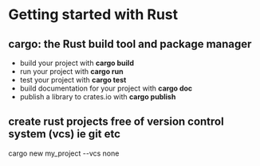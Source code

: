 # Getting started with Rust
## **cargo:** the Rust build tool and package manager
- build your project with **cargo build**
- run your project with **cargo run**
- test your project with **cargo test**
- build documentation for your project with **cargo doc**
- publish a library to crates.io with **cargo publish**

## create rust projects free of version control system (vcs) ie git etc
cargo new my_project --vcs none